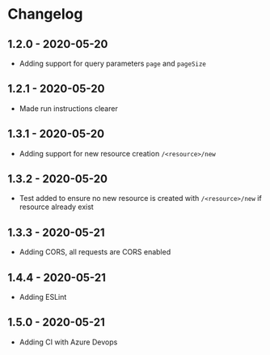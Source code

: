 # Changelog

## 1.2.0 - 2020-05-20

- Adding support for query parameters `page` and `pageSize`

## 1.2.1 - 2020-05-20

- Made run instructions clearer

## 1.3.1 - 2020-05-20

- Adding support for new resource creation `/<resource>/new`

## 1.3.2 - 2020-05-20

- Test added to ensure no new resource is created with `/<resource>/new` if resource already exist

## 1.3.3 - 2020-05-21

- Adding CORS, all requests are CORS enabled

## 1.4.4 - 2020-05-21

- Adding ESLint

## 1.5.0 - 2020-05-21

- Adding CI with Azure Devops